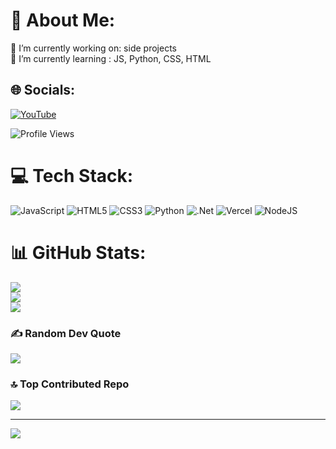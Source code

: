 # 💫 About Me:
🔭 I’m currently working on: side projects<br>🌱 I’m currently learning : JS, Python, CSS, HTML<br>


## 🌐 Socials:
[![YouTube](https://img.shields.io/badge/YouTube-%23FF0000.svg?logo=YouTube&logoColor=white)](https://youtube.com/@luau.invincible) 

![Profile Views](https://komarev.com/ghpvc/?username=NoahenVic&color=blue)

# 💻 Tech Stack:
![JavaScript](https://img.shields.io/badge/javascript-%23323330.svg?style=for-the-badge&logo=javascript&logoColor=%23F7DF1E) ![HTML5](https://img.shields.io/badge/html5-%23E34F26.svg?style=for-the-badge&logo=html5&logoColor=white) ![CSS3](https://img.shields.io/badge/css3-%231572B6.svg?style=for-the-badge&logo=css3&logoColor=white) ![Python](https://img.shields.io/badge/python-3670A0?style=for-the-badge&logo=python&logoColor=ffdd54) ![.Net](https://img.shields.io/badge/.NET-5C2D91?style=for-the-badge&logo=.net&logoColor=white) ![Vercel](https://img.shields.io/badge/vercel-%23000000.svg?style=for-the-badge&logo=vercel&logoColor=white) ![NodeJS](https://img.shields.io/badge/node.js-6DA55F?style=for-the-badge&logo=node.js&logoColor=white)
# 📊 GitHub Stats:
![](https://github-readme-stats.vercel.app/api?username=NoahenVic&theme=blue_navy&hide_border=false&include_all_commits=false&count_private=false)<br/>
![](https://nirzak-streak-stats.vercel.app/?user=NoahenVic&theme=blue_navy&hide_border=false)<br/>
![](https://github-readme-stats.vercel.app/api/top-langs/?username=NoahenVic&theme=blue_navy&hide_border=false&include_all_commits=false&count_private=false&layout=compact)


### ✍️ Random Dev Quote
![](https://quotes-github-readme.vercel.app/api?type=horizontal&theme=radical)

### 🔝 Top Contributed Repo
![](https://github-contributor-stats.vercel.app/api?username=NoahenVic&limit=5&theme=dark&combine_all_yearly_contributions=true)

---
[![](https://visitcount.itsvg.in/api?id=NoahenVic&icon=0&color=0)](https://visitcount.itsvg.in)

<!-- Proudly created with GPRM ( https://gprm.itsvg.in ) -->

